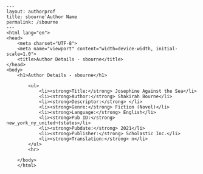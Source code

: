 
    ---
    layout: authorprof
    title: sbourne'Author Name 
    permalink: /sbourne
    ---
    <html lang="en">
    <head>
        <meta charset="UTF-8">
        <meta name="viewport" content="width=device-width, initial-scale=1.0">
        <title>Author Details - sbourne</title>
    </head>
    <body>
        <h1>Author Details - sbourne</h1>
        
            <ul>
                <li><strong>Title:</strong> Josephine Against the Sea</li>
                <li><strong>Author:</strong> Shakirah Bourne</li>
                <li><strong>Descriptor:</strong> </li>
                <li><strong>Genre:</strong> Fiction (Novel)</li>
                <li><strong>Language:</strong> English</li>
                <li><strong>Pub ID:</strong> new_york_ny_united¬†states</li>
                <li><strong>Pubdate:</strong> 2021</li>
                <li><strong>Publisher:</strong> Scholastic Inc.</li>
                <li><strong>Translation:</strong> n</li>
            </ul>
            <hr>
            
        </body>
        </html>
        